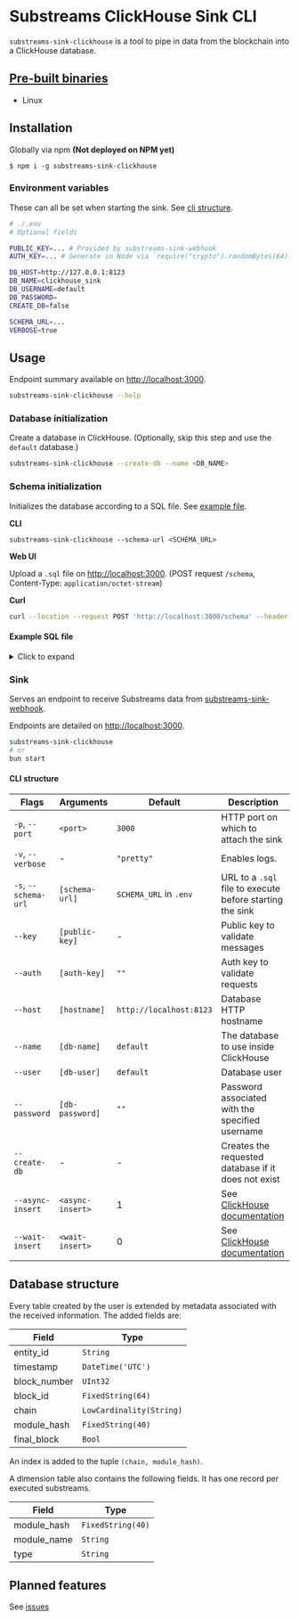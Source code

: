 # Substreams ClickHouse Sink CLI

`substreams-sink-clickhouse` is a tool to pipe in data from the blockchain into a ClickHouse database.

## [Pre-built binaries](https://github.com/pinax-network/substreams-sink-clickhouse/releases)

- Linux

## Installation

Globally via npm **(Not deployed on NPM yet)**

```
$ npm i -g substreams-sink-clickhouse
```

### Environment variables

These can all be set when starting the sink. See [cli structure](#cli-structure).

```bash
# ./.env
# Optional fields

PUBLIC_KEY=... # Provided by substreams-sink-webhook
AUTH_KEY=... # Generate in Node via `require("crypto").randomBytes(64).toString('base64')` or leave empty if no auth is required

DB_HOST=http://127.0.0.1:8123
DB_NAME=clickhouse_sink
DB_USERNAME=default
DB_PASSWORD=
CREATE_DB=false

SCHEMA_URL=...
VERBOSE=true
```

## Usage

Endpoint summary available on [http://localhost:3000](http://localhost:3000).

```bash
substreams-sink-clickhouse --help
```

### Database initialization

Create a database in ClickHouse. (Optionally, skip this step and use the `default` database.)

```bash
substreams-sink-clickhouse --create-db --name <DB_NAME>
```

### Schema initialization

Initializes the database according to a SQL file. See [example file](#example-sql-file).

**CLI**

```
substreams-sink-clickhouse --schema-url <SCHEMA_URL>
```

**Web UI**

Upload a `.sql` file on [http://localhost:3000](http://localhost:3000). (POST request `/schema`, Content-Type: `application/octet-stream`)

**Curl**

```bash
curl --location --request POST 'http://localhost:3000/schema' --header 'Authorization: Bearer <AUTH_KEY>' --header 'Content-Type: application/json' --data-raw '<SQL_INSTRUCTIONS>'
```

#### Example SQL file

<details>
<summary>Click to expand</summary>

```sql
CREATE TABLE IF NOT EXISTS contracts (
    address  FixedString(40),
    name     Nullable(String),
    symbol   Nullable(String),
    decimals Nullable(UInt8)
)
ENGINE = ReplacingMergeTree
ORDER BY (address)
```

</details>

### Sink

Serves an endpoint to receive Substreams data from [substreams-sink-webhook](https://github.com/pinax-network/substreams-sink-webhook).

Endpoints are detailed on [http://localhost:3000](http://localhost:3000).

```bash
substreams-sink-clickhouse
# or
bun start
```

#### CLI structure

| Flags                | Arguments        | Default                 | Description                                                                                                       |
| -------------------- | ---------------- | ----------------------- | ----------------------------------------------------------------------------------------------------------------- |
| `-p`, `--port`       | `<port>`         | `3000`                  | HTTP port on which to attach the sink                                                                             |
| `-v`, `--verbose`    | -                | `"pretty"`              | Enables logs.                                                                                                     |
| `-s`, `--schema-url` | `[schema-url]`   | `SCHEMA_URL` in `.env`  | URL to a `.sql` file to execute before starting the sink                                                          |
| `--key`              | `[public-key]`   | -                       | Public key to validate messages                                                                                   |
| `--auth`             | `[auth-key]`     | `""`                    | Auth key to validate requests                                                                                     |
| `--host`             | `[hostname]`     | `http://localhost:8123` | Database HTTP hostname                                                                                            |
| `--name`             | `[db-name]`      | `default`               | The database to use inside ClickHouse                                                                             |
| `--user`             | `[db-user]`      | `default`               | Database user                                                                                                     |
| `--password`         | `[db-password]`  | `""`                    | Password associated with the specified username                                                                   |
| `--create-db`        | -                | -                       | Creates the requested database if it does not exist                                                               |
| `--async-insert`     | `<async-insert>` | 1                       | See [ClickHouse documentation](https://clickhouse.com/docs/en/operations/settings/settings#async-insert)          |
| `--wait-insert`      | `<wait-insert>`  | 0                       | See [ClickHouse documentation](https://clickhouse.com/docs/en/operations/settings/settings#wait-for-async-insert) |

## Database structure

Every table created by the user is extended by metadata associated with the received information. The added fields are:

| Field        | Type                     |
| ------------ | ------------------------ |
| entity_id    | `String`                 |
| timestamp    | `DateTime('UTC')`        |
| block_number | `UInt32`                 |
| block_id     | `FixedString(64)`        |
| chain        | `LowCardinality(String)` |
| module_hash  | `FixedString(40)`        |
| final_block  | `Bool`                   |

An index is added to the tuple `(chain, module_hash)`.

A dimension table also contains the following fields. It has one record per executed substreams.

| Field       | Type              |
| ----------- | ----------------- |
| module_hash | `FixedString(40)` |
| module_name | `String`          |
| type        | `String`          |

## Planned features

See [issues](https://github.com/pinax-network/substreams-sink-clickhouse/issues)
